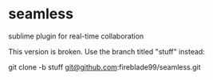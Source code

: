 seamless
========

sublime plugin for real-time collaboration

This version is broken.
Use the branch titled "stuff" instead:

git clone -b stuff git@github.com:fireblade99/seamless.git
